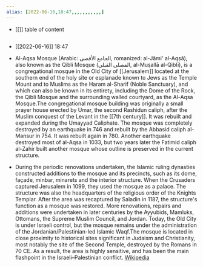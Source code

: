 ```yaml
---
alias: [2022-06-16,18:47,,,,,,,,,,,]
---
```

- [[]]
table of content
```toc
```

- [[2022-06-16]] 18:47
- Al-Aqsa Mosque (Arabic: الجامع الأقصى, romanized: al-Jāmi' al-Aqṣā), also known as the Qibli Mosque (المصلى القبلي, al-Muṣallā al-Qiblī), is a congregational mosque in the Old City of [[Jerusalem]] located at the southern end of the holy site or esplanade known to Jews as the Temple Mount and to Muslims as the Haram al-Sharif (Noble Sanctuary), and which can also be known in its entirety, including the Dome of the Rock, the Qibli Mosque and the surrounding walled courtyard, as the Al-Aqsa Mosque.The congregational mosque building was originally a small prayer house erected by Umar, the second Rashidun caliph, after the Muslim conquest of the Levant in the [[7th century]]. It was rebuilt and expanded during the Umayyad Caliphate. The mosque was completely destroyed by an earthquake in 746 and rebuilt by the Abbasid caliph al-Mansur in 754. It was rebuilt again in 780. Another earthquake destroyed most of al-Aqsa in 1033, but two years later the Fatimid caliph al-Zahir built another mosque whose outline is preserved in the current structure.

- During the periodic renovations undertaken, the Islamic ruling dynasties constructed additions to the mosque and its precincts, such as its dome, façade, minbar, minarets and the interior structure. When the Crusaders captured Jerusalem in 1099, they used the mosque as a palace. The structure was also the headquarters of the religious order of the Knights Templar. After the area was recaptured by Saladin in 1187, the structure's function as a mosque was restored. More renovations, repairs and additions were undertaken in later centuries by the Ayyubids, Mamluks, Ottomans, the Supreme Muslim Council, and Jordan. Today, the Old City is under Israeli control, but the mosque remains under the administration of the Jordanian/Palestinian-led Islamic Waqf.The mosque is located in close proximity to historical sites significant in Judaism and Christianity, most notably the site of the Second Temple, destroyed by the Romans in 70 CE. As a result, the area is highly sensitive, and has been the main flashpoint in the Israeli–Palestinian conflict.
[Wikipedia](https://en.wikipedia.org/wiki/Al-Aqsa%20Mosque)